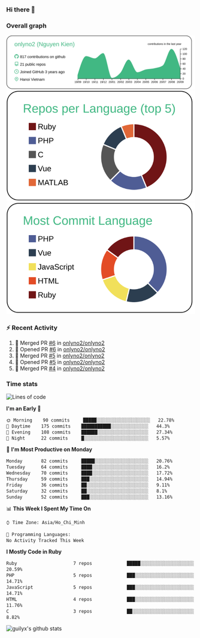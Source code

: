 ### Hi there 👋

### Overall graph
[![](https://raw.githubusercontent.com/onlyno2/onlyno2/master/profile-summary-card-output/vue/0-profile-details.svg)](https://github.com/vn7n24fzkq/github-profile-summary-cards)
[![](https://raw.githubusercontent.com/onlyno2/onlyno2/master/profile-summary-card-output/vue/1-repos-per-language.svg)](https://github.com/vn7n24fzkq/github-profile-summary-cards)
[![](https://raw.githubusercontent.com/onlyno2/onlyno2/master/profile-summary-card-output/vue/2-most-commit-language.svg)](https://github.com/vn7n24fzkq/github-profile-summary-cards)

### :zap: Recent Activity
<!--START_SECTION:activity-->
1. 🎉 Merged PR [#6](https://github.com/onlyno2/onlyno2/pull/6) in [onlyno2/onlyno2](https://github.com/onlyno2/onlyno2)
2. 💪 Opened PR [#6](https://github.com/onlyno2/onlyno2/pull/6) in [onlyno2/onlyno2](https://github.com/onlyno2/onlyno2)
3. 🎉 Merged PR [#5](https://github.com/onlyno2/onlyno2/pull/5) in [onlyno2/onlyno2](https://github.com/onlyno2/onlyno2)
4. 💪 Opened PR [#5](https://github.com/onlyno2/onlyno2/pull/5) in [onlyno2/onlyno2](https://github.com/onlyno2/onlyno2)
5. 🎉 Merged PR [#4](https://github.com/onlyno2/onlyno2/pull/4) in [onlyno2/onlyno2](https://github.com/onlyno2/onlyno2)
<!--END_SECTION:activity-->

### Time stats
<!--START_SECTION:waka-->
![Lines of code](https://img.shields.io/badge/From%20Hello%20World%20I%27ve%20Written-4.8%20million%20lines%20of%20code-blue)

**I'm an Early 🐤** 

```text
🌞 Morning    90 commits     █████░░░░░░░░░░░░░░░░░░░░   22.78% 
🌆 Daytime    175 commits    ███████████░░░░░░░░░░░░░░   44.3% 
🌃 Evening    108 commits    ██████░░░░░░░░░░░░░░░░░░░   27.34% 
🌙 Night      22 commits     █░░░░░░░░░░░░░░░░░░░░░░░░   5.57%

```
📅 **I'm Most Productive on Monday** 

```text
Monday       82 commits     █████░░░░░░░░░░░░░░░░░░░░   20.76% 
Tuesday      64 commits     ████░░░░░░░░░░░░░░░░░░░░░   16.2% 
Wednesday    70 commits     ████░░░░░░░░░░░░░░░░░░░░░   17.72% 
Thursday     59 commits     ███░░░░░░░░░░░░░░░░░░░░░░   14.94% 
Friday       36 commits     ██░░░░░░░░░░░░░░░░░░░░░░░   9.11% 
Saturday     32 commits     ██░░░░░░░░░░░░░░░░░░░░░░░   8.1% 
Sunday       52 commits     ███░░░░░░░░░░░░░░░░░░░░░░   13.16%

```


📊 **This Week I Spent My Time On** 

```text
⌚︎ Time Zone: Asia/Ho_Chi_Minh

💬 Programming Languages: 
No Activity Tracked This Week

```

**I Mostly Code in Ruby** 

```text
Ruby                     7 repos             █████░░░░░░░░░░░░░░░░░░░░   20.59% 
PHP                      5 repos             ███░░░░░░░░░░░░░░░░░░░░░░   14.71% 
JavaScript               5 repos             ███░░░░░░░░░░░░░░░░░░░░░░   14.71% 
HTML                     4 repos             ███░░░░░░░░░░░░░░░░░░░░░░   11.76% 
C                        3 repos             ██░░░░░░░░░░░░░░░░░░░░░░░   8.82%

```



<!--END_SECTION:waka-->
<!--
**onlyno2/onlyno2** is a ✨ _special_ ✨ repository because its `README.md` (this file) appears on your GitHub profile.

Here are some ideas to get you started:

- 🔭 I’m currently working on ...
- 🌱 I’m currently learning ...
- 👯 I’m looking to collaborate on ...
- 🤔 I’m looking for help with ...
- 💬 Ask me about ...
- 📫 How to reach me: ...
- 😄 Pronouns: ...
- ⚡ Fun fact: ...
-->

![guilyx's github stats](https://github-readme-stats.vercel.app/api?username=onlyno2&show_icons=true&hide_border=true)
